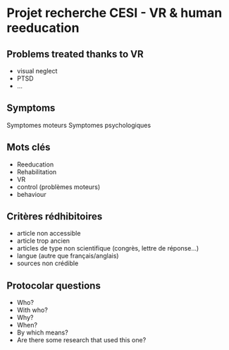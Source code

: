 # Projet recherche CESI - VR & human reeducation 

## Problems treated thanks to VR
- visual neglect
- PTSD
- ...

## Symptoms
Symptomes moteurs
Symptomes psychologiques

## Mots clés
- Reeducation
- Rehabilitation
- VR
- control (problèmes moteurs)
- behaviour

## Critères rédhibitoires 
- article non accessible
- article trop ancien
- articles de type non scientifique (congrès, lettre de réponse...)
- langue (autre que français/anglais)
- sources non crédible

## Protocolar questions
- Who?
- With who?
- Why?
- When?
- By which means?
- Are there some research that used this one?

